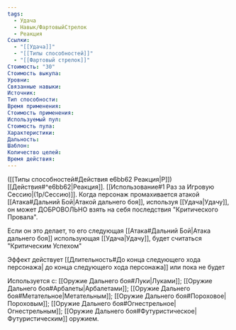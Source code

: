 ```yaml
---
tags:
  - Удача
  - Навык/ФартовыйСтрелок
  - Реакция
Ссылки:
  - "[[Удача]]"
  - "[[Типы способностей]]"
  - "[[Фартовый стрелок]]"
Стоимость: "30"
Стоимость выкупа:
Уровни:
Связанные навыки:
Источник:
Тип способности:
Время применения:
Стоимость применения:
Используемый пул:
Стоимость пула:
Характеристики:
Дальность:
Шаблон:
Количество целей:
Время действия:
---
```

([[Типы способностей#Действия e6bb62 Реакция|Р]]) [[Действия#^e6bb62|Реакция]]. [[Использование#1 Раз за Игровую Сессию|(1р/Сессию)]]. Когда персонаж промахивается атакой [[Атака#Дальний Бой|Атакой дальнего боя]], используя [[Удача|Удачу]], он может ДОБРОВОЛЬНО взять на себя последствия "Критического Провала".

Если он это делает, то его следующая [[Атака#Дальний Бой|Атака дальнего боя]] использующая [[Удача|Удачу]], будет считаться "Критическим Успехом"

Эффект действует [[Длительность#До конца следующего хода персонажа| до конца следующего хода персонажа]] или пока не будет 

Используется с: [[Оружие Дальнего боя#Луки|Луками]]; [[Оружие Дальнего боя#Арбалеты|Арбалетами]]; [[Оружие Дальнего боя#Метательное|Метательным]]; [[Оружие Дальнего боя#Пороховое|Пороховым]]; [[Оружие Дальнего боя#Огнестрельное|Огнестрельным]]; [[Оружие Дальнего боя#Футуристическое|Футуристическим]] оружием.


